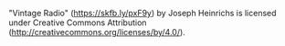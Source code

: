 
"Vintage Radio" (https://skfb.ly/pxF9y) by Joseph Heinrichs is licensed under Creative Commons Attribution (http://creativecommons.org/licenses/by/4.0/).
